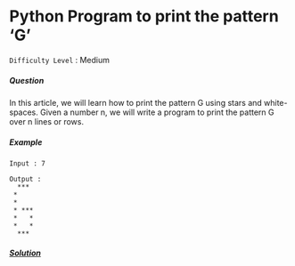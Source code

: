# Python Program to print the pattern ‘G’

`Difficulty Level` : Medium


##### Question

In this article, we will learn how to print the pattern G using stars and white-spaces. Given a number n, we will write a program to print the pattern G over n lines or rows.


##### Example

```
Input : 7

Output :
  ***  
 *     
 *     
 * *** 
 *   * 
 *   * 
  ***  

```

##### [Solution](/solutions/Program_to_print_the_pattern%20_G.py)